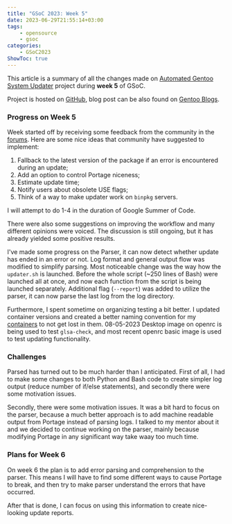 ```yaml
---
title: "GSoC 2023: Week 5"
date: 2023-06-29T21:55:14+03:00
tags:
    - opensource
    - gsoc
categories:
    - GSoC2023
ShowToc: true
---
```


This article is a summary of all the changes made on 
[Automated Gentoo System Updater](https://wiki.gentoo.org/wiki/Google_Summer_of_Code/2023/Ideas/Automated_Gentoo_system_updater) 
project during **week 5** of GSoC.  

Project is hosted on [GitHub](https://github.com/Lab-Brat/gentoo_update), 
blog post can be also found on 
[Gentoo Blogs](https://blogs.gentoo.org/gsoc/2023/07/02/week-5-report-automated-gentoo-system-updater/).    


### Progress on Week 5
Week started off by receiving some feedback from the community in the 
[forums](https://forums.gentoo.org/viewtopic-p-8793590.html#8793590). Here are some nice ideas 
that community have suggested to implement:
1. Fallback to the latest version of the package if an error is encountered during an update;
2. Add an option to control Portage niceness;
3. Estimate update time;
4. Notify users about obsolete USE flags;
5. Think of a way to make updater work on `binpkg` servers.

I will attempt to do 1-4 in the duration of Google Summer of Code.  

There were also some suggestions on improving the workflow and many different opinions were voiced. 
The discussion is still ongoing, but it has already yielded some positive results.  

I've made some progress on the Parser, it can now detect whether update has ended in an error or not. 
Log format and general output flow was modified to simplify parsing. Most noticeable change was 
the way how the `updater.sh` is launched. Before the whole script (~250 lines of Bash) were 
launched all at once, and now each function from the script is being launched separately. Additional 
flag (`--report`) was added to utilize the parser, it can now parse the last log from the log directory.  

Furthermore, I spent sometime on organizing testing a bit better. I updated container versions and 
created a better naming convention for my 
[containers](https://github.com/Lab-Brat/gentoo_dockerfiles) to not get lost in them. 08-05-2023 
Desktop image on openrc is being used to test `glsa-check`, and most recent openrc basic image is 
used to test updating functionality.  


### Challenges
Parsed has turned out to be much harder than I anticipated. First of all, I had to make some changes 
to both Python and Bash code to create simpler log output (reduce number of if/else statements), and 
secondly there were some motivation issues.  

Secondly, there were some motivation issues. It was a bit hard to focus on the parser, because a much 
better approach is to add machine readable output from Portage instead of parsing logs. I talked to my 
mentor about it and we decided to continue working on the parser, mainly because modifying Portage in 
any significant way take waay too much time.  


### Plans for Week 6
On week 6 the plan is to add error parsing and comprehension to the parser. This means I will have to 
find some different ways to cause Portage to break, and then try to make parser understand the errors 
that have occurred.  

After that is done, I can focus on using this information to create nice-looking update reports. 

